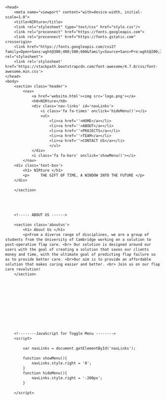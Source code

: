 <!DOCTYPE html>
<html>
  
  
 	<head>
		<meta name="viewport" content="with=device-width, initial-scale=1.0">
		<title>NIRture</title>
		<link rel="stylesheet" type="text/css" href="style.css"/>
		<link rel="preconnect" href="https://fonts.googleapis.com">
		<link rel="preconnect" href="https://fonts.gstatic.com" crossorigin>
		<link href="https://fonts.googleapis.com/css2?family=Open+Sans:wght@300;400;500;600&family=Source+Sans+Pro:wght@200;300;400;600;700&display=swap" rel="stylesheet">
		<link rel='stylesheet' href='https://stackpath.bootstrapcdn.com/font-awesome/4.7.0/css/font-awesome.min.css'>
	</head>
	<body>
		<section class='header'>
			<nav>
				<a href='website.html'><img src='logo.png'></a>
				<h0>NIRture</h0>
				<div class='nav-links' id='navLinks'>
					<i class='fa fa-times' onclick='hideMenu()'></i>
					<ul>
						<li><a href=''>HOME</a></li>
						<li><a href=''>ABOUT</a></li>
						<li><a href=''>PROJECTS</a></li>
						<li><a href=''>TEAM</a></li>
						<li><a href=''>CONTACT US</a></li>
						</ul>
				</div>
				<i class='fa fa-bars' onclick='showMenu()'></i> 
			</nav>
		<div class='text-box'>
			<h1> NIRture </h1>
			<p> 	THE GIFT OF TIME, A WINDOW INTO THE FUTURE </p>
		</div>

		</section>




		<!----- ABOUT US ------>

		<section class='aboutus'>
			<h1> About Us </h1>
			<p>From a diverse range of disciplines, we are a group of students from the University of Cambridge working on a solution to post-operative flap care. <br> Our solution is designed around our users with the goal of creating a solution that saves our clients money and time, with the ultimate goal of predicting flap failure so as to provide better care. <br>Our aim is to provide an affordable solution that makes caring easier and better. <br> Join us on our flap care revolution!
		</section>











		<!--------JavaScript for Toggle Menu -------->
		<script>
			
			var navLinks = document.getElementById('navLinks');

			function showMenu(){
				navLinks.style.right = '0';
			}
			function hideMenu(){
				navLinks.style.right = '-200px';
			}

		</script>
      
    
</html>
